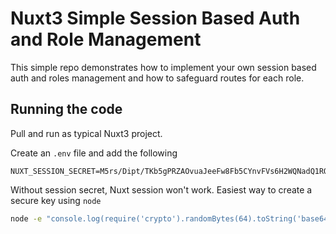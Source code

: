 # Nuxt3 Simple Session Based Auth and Role Management

This simple repo demonstrates how to implement your own session based auth and roles management and 
how to safeguard routes for each role.

## Running the code

Pull and run as typical Nuxt3 project.

Create an `.env` file and add the following
```
NUXT_SESSION_SECRET=M5rs/Dipt/TKb5gPRZAOvuaJeeFw8Fb5CYnvFVs6H2WQNadQ1RQB0Q6wpDmy2PBjOjBRkN0TjE33xMO3C3/Bsw==
```

Without session secret, Nuxt session won't work. Easiest way to create a secure key using `node`

```bash
node -e "console.log(require('crypto').randomBytes(64).toString('base64'));"
```
